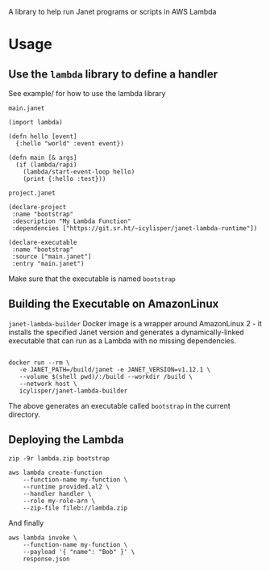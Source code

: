 A library to help run Janet programs or scripts in AWS Lambda

Usage
=====

Use the `lambda` library to define a handler
--------------------------------------------

See example/ for how to use the lambda library

`main.janet`

``` {.janet}
(import lambda)

(defn hello [event]
  {:hello "world" :event event})

(defn main [& args]
  (if (lambda/rapi)
    (lambda/start-event-loop hello)
    (print {:hello :test}))

```

`project.janet`

``` {.janet}
(declare-project
 :name "bootstrap"
 :description "My Lambda Function"
 :dependencies ["https://git.sr.ht/~icylisper/janet-lambda-runtime"])

(declare-executable
 :name "bootstrap"
 :source ["main.janet"]
 :entry "main.janet")

```

Make sure that the executable is named `bootstrap`

Building the Executable on AmazonLinux
--------------------------------------

`janet-lambda-builder` Docker image is a wrapper around AmazonLinux 2 -
it installs the specified Janet version and generates a
dynamically-linked executable that can run as a Lambda with no missing
dependencies.

``` {.bash}

docker run --rm \
   -e JANET_PATH=/build/janet -e JANET_VERSION=v1.12.1 \
   --volume $(shell pwd)/:/build --workdir /build \
   --network host \
   icylisper/janet-lambda-builder

```

The above generates an executable called `bootstrap` in the current
directory.

Deploying the Lambda
--------------------

``` {.bash}
zip -9r lambda.zip bootstrap

aws lambda create-function
    --function-name my-function \
    --runtime provided.al2 \
    --handler handler \
    --role my-role-arn \
    --zip-file fileb://lambda.zip
```

And finally

``` {.bash}
aws lambda invoke \
    --function-name my-function \
    --payload '{ "name": "Bob" }' \
    response.json
```
